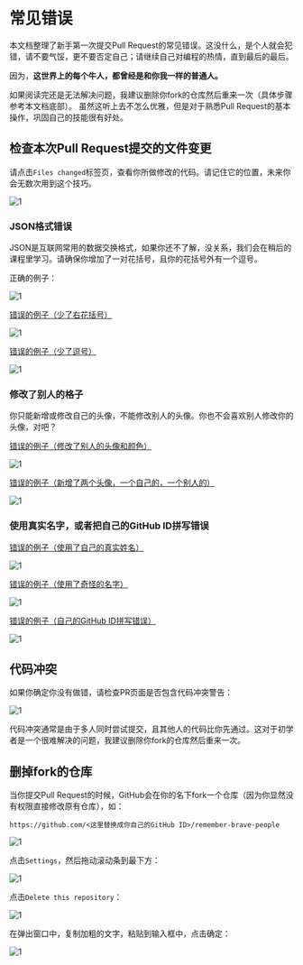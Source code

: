 # 常见错误

本文档整理了新手第一次提交Pull Request的常见错误。这没什么，是个人就会犯错，请不要气馁，更不要否定自己；请继续自己对编程的热情，直到最后的最后。

因为，**这世界上的每个牛人，都曾经是和你我一样的普通人。**

如果阅读完还是无法解决问题，我建议删除你fork的仓库然后重来一次（具体步骤参考本文档底部）。
虽然这听上去不怎么优雅，但是对于熟悉Pull Request的基本操作，巩固自己的技能很有好处。

## 检查本次Pull Request提交的文件变更

请点击`Files changed`标签页，查看你所做修改的代码。请记住它的位置，未来你会无数次用到这个技巧。

![1](https://raw.githubusercontent.com/ByteLegendQuest/remember-brave-people/master/docs/pr-changes-tab.png)

### JSON格式错误

JSON是互联网常用的数据交换格式，如果你还不了解，没关系，我们会在稍后的课程里学习。请确保你增加了一对花括号，且你的花括号外有一个逗号。

正确的例子：

![1](https://raw.githubusercontent.com/ByteLegendQuest/remember-brave-people/master/docs/json-correct-1.png)

[错误的例子（少了右花括号）](https://github.com/ByteLegendQuest/remember-brave-people/pull/183/files)

![1](https://raw.githubusercontent.com/ByteLegendQuest/remember-brave-people/master/docs/json-error-1.png)

[错误的例子（少了逗号）](https://github.com/ByteLegendQuest/remember-brave-people/pull/158/files)

![1](https://raw.githubusercontent.com/ByteLegendQuest/remember-brave-people/master/docs/json-error-2.png)

### 修改了别人的格子

你只能新增或修改自己的头像，不能修改别人的头像。你也不会喜欢别人修改你的头像，对吧？

[错误的例子（修改了别人的头像和颜色）](https://github.com/ByteLegendQuest/remember-brave-people/pull/180/files)

![1](https://raw.githubusercontent.com/ByteLegendQuest/remember-brave-people/master/docs/other-people-error-1.png)

[错误的例子（新增了两个头像，一个自己的，一个别人的）](https://github.com/ByteLegendQuest/remember-brave-people/pull/178/files)

![1](https://raw.githubusercontent.com/ByteLegendQuest/remember-brave-people/master/docs/other-people-error-2.png)

### 使用真实名字，或者把自己的GitHub ID拼写错误

[错误的例子（使用了自己的真实姓名）](https://github.com/ByteLegendQuest/remember-brave-people/pull/172/files)

![1](https://raw.githubusercontent.com/ByteLegendQuest/remember-brave-people/master/docs/username-error-1.png)

[错误的例子（使用了奇怪的名字）](https://github.com/ByteLegendQuest/remember-brave-people/pull/166/files)

![1](https://raw.githubusercontent.com/ByteLegendQuest/remember-brave-people/master/docs/username-error-2.png)

[错误的例子（自己的GitHub ID拼写错误）](https://github.com/ByteLegendQuest/remember-brave-people/pull/150/files)

![1](https://raw.githubusercontent.com/ByteLegendQuest/remember-brave-people/master/docs/username-error-3.png)

## 代码冲突

如果你确定你没有做错，请检查PR页面是否包含代码冲突警告：

![1](https://raw.githubusercontent.com/ByteLegendQuest/remember-brave-people/master/docs/code-conflict.png)

代码冲突通常是由于多人同时尝试提交，且其他人的代码比你先通过。这对于初学者是一个很难解决的问题，我建议删除你fork的仓库然后重来一次。

## 删掉fork的仓库

当你提交Pull Request的时候，GitHub会在你的名下fork一个仓库（因为你显然没有权限直接修改原有仓库），如：

`https://github.com/<这里替换成你自己的GitHub ID>/remember-brave-people`

![1](https://raw.githubusercontent.com/ByteLegendQuest/remember-brave-people/master/docs/delete-repo-0.png)

点击`Settings`，然后拖动滚动条到最下方：

![1](https://raw.githubusercontent.com/ByteLegendQuest/remember-brave-people/master/docs/delete-repo-1.png)

点击`Delete this repository`：

![1](https://raw.githubusercontent.com/ByteLegendQuest/remember-brave-people/master/docs/delete-repo-2.png)

在弹出窗口中，复制加粗的文字，粘贴到输入框中，点击确定：

![1](https://raw.githubusercontent.com/ByteLegendQuest/remember-brave-people/master/docs/delete-repo-3.png)
